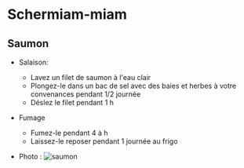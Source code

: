 # Schermiam-miam
## Saumon

* Salaison:
	* Lavez un filet de saumon à l'eau clair
	* Plongez-le dans un bac de sel avec des baies et herbes à votre convenances pendant 1/2 journée
	* Déslez le filet pendant 1 h

* Fumage
	* Fumez-le pendant 4 à h
	* Laissez-le reposer pendant 1 journée au frigo
* Photo :
![saumon](https://github.com/schermi/Schermiam-miam/raw/master/saumon/IMG_2046.JPG)
